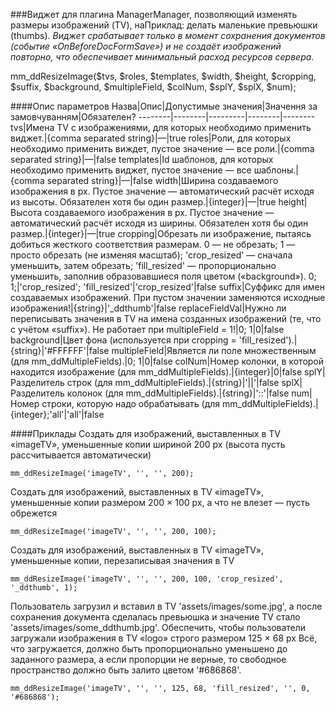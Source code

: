 ###Виджет для плагина ManagerManager, позволяющий изменять размеры изображений (TV), наПриклад: делать маленькие превьюшки (thumbs).
*Виджет срабатывает только в момент сохранения документов (событие «OnBeforeDocFormSave») и не создаёт изображений повторно, что обеспечивает минимальный расход ресурсов сервера.*

mm_ddResizeImage($tvs, $roles, $templates, $width, $height, $cropping, $suffix, $background, $multipleField, $colNum, $splY, $splX, $num);

####Опис параметров
Назва|Опис|Допустимые значения|Значення за замовчуванням|Обязателен?
--------|--------|---------|--------|--------
tvs|Имена TV с изображениями, для которых необходимо применить виджет.|{comma separated string}|—|true
roles|Роли, для которых необходимо применить виждет, пустое значение — все роли.|{comma separated string}|—|false
templates|Id шаблонов, для которых необходимо применить виджет, пустое значение — все шаблоны.|{comma separated string}|—|false
width|Ширина создаваемого изображения в px. Пустое значение — автоматический расчёт исходя из высоты. Обязателен хотя бы один размер.|{integer}|—|true
height|Высота создаваемого изображения в px. Пустое значение — автоматический расчёт исходя из ширины. Обязателен хотя бы один размер.|{integer}|—|true
cropping|Обрезать ли изображение, пытаясь добиться жесткого соответствия размерам. 0 — не обрезать; 1 — просто обрезать (не изменяя масштаб); 'crop_resized' — сначала уменьшить, затем обрезать; 'fill_resized' — пропорционально уменьшить, заполнив образовавшиеся поля цветом («background»).	0; 1;|'crop_resized'; 'fill_resized'|'crop_resized'|false
suffix|Суффикс для имен создаваемых изображений. При пустом значении заменяются исходные изображения!|{string}|'_ddthumb'|false
replaceFieldVal|Нужно ли переписывать значения в TV на имена созданных изображений (те, что с учётом «suffix»). Не работает при multipleField = 1!|0; 1|0|false
background|Цвет фона (используется при cropping = 'fill_resized').|{string}|'#FFFFFF'|false
multipleField|Является ли поле множественным (для mm_ddMultipleFields).|0; 1|0|false
colNum|Номер колонки, в которой находится изображение (для mm_ddMultipleFields).|{integer}|0|false
splY|Разделитель строк (для mm_ddMultipleFields).|{string}|'\|\|'|false
splX|Разделитель колонок (для mm_ddMultipleFields).|{string}|'::'|false
num|Номер строки, которую надо обрабатывать (для mm_ddMultipleFields).|{integer};'all'|'all'|false

####Приклады
Создать для изображений, выставленных в TV «imageTV», уменьшенные копии шириной 200 px (высота пусть рассчитывается автоматически)
	
	mm_ddResizeImage('imageTV', '', '', 200);
Создать для изображений, выставленных в TV «imageTV», уменьшенные копии размером 200 × 100 px, а что не влезет — пусть обрежется
	
	mm_ddResizeImage('imageTV', '', '', 200, 100);
Создать для изображений, выставленных в TV «imageTV», уменьшенные копии, перезаписывая значения в TV
	
	mm_ddResizeImage('imageTV', '', '', 200, 100, 'crop_resized', '_ddthumb', 1);

Пользователь загрузил и вставил в TV 'assets/images/some.jpg', а после сохранения документа сделалась превьюшка и значение TV стало 'assets/images/some_ddthumb.jpg'.
Обеспечить, чтобы пользователи загружали изображения в TV «logo» строго размером 125 × 68 px
Всё, что загружается, должно быть пропорционально уменьшено до заданного размера, а если пропорции не верные, то свободное пространство должно быть залито цветом '#686868'.
	
	mm_ddResizeImage('imageTV', '', '', 125, 68, 'fill_resized', '', 0, '#686868');